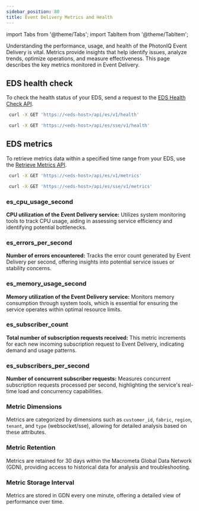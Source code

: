 ```yaml
---
sidebar_position: 80
title: Event Delivery Metrics and Health
---
```


import Tabs from '@theme/Tabs';
import TabItem from '@theme/TabItem';

Understanding the performance, usage, and health of the PhotonIQ Event Delivery is vital. Metrics provide insights that help identify issues, analyze trends, optimize operations, and measure effectiveness. This page describes the key metrics monitored in Event Delivery.

## EDS  health check
To check the health status of your EDS, send a request to the [EDS Health Check API](https://www.macrometa.com/docs/apiEds#/paths/api-es-v1-health/get).

<Tabs groupId="operating-systems">
  <TabItem value="ws-health" label="WebSockets">

```bash
 curl -X GET 'https://<eds-host>/api/es/v1/health'
```
  </TabItem>
  <TabItem value="sse-health" label="Server-Sent Events">

```bash
 curl -X GET 'https://<eds-host>/api/es/sse/v1/health'
```
  </TabItem>
</Tabs>

## EDS metrics

To retrieve metrics data within a specified time range from your EDS, use the [Retrieve Metrics API](https://www.macrometa.com/docs/apiEds#/paths/api-es-v1-metrics/get).


<Tabs groupId="operating-systems">
  <TabItem value="ws-health" label="WebSockets">

```bash
 curl -X GET 'https://<eds-host>/api/es/v1/metrics'
```
  </TabItem>
  <TabItem value="sse-health" label="Server-Sent Events">

```bash
 curl -X GET 'https://<eds-host>/api/es/sse/v1/metrics'
```
  </TabItem>
</Tabs>

### es_cpu_usage_second

**CPU utilization of the Event Delivery service:** Utilizes system monitoring tools to track CPU usage, aiding in assessing service efficiency and identifying potential bottlenecks.

### es_errors_per_second

**Number of errors encountered:** Tracks the error count generated by Event Delivery per second, offering insights into potential service issues or stability concerns.

### es_memory_usage_second

**Memory utilization of the Event Delivery service:** Monitors memory consumption through system tools, which is essential for ensuring the service operates within optimal resource limits.

### es_subscriber_count

**Total number of subscription requests received:** This metric increments for each new incoming subscription request to Event Delivery, indicating demand and usage patterns.

### es_subscribers_per_second

**Number of concurrent subscriber requests:** Measures concurrent subscription requests processed per second, highlighting the service's real-time load and concurrency capabilities.

### Metric Dimensions

Metrics are categorized by dimensions such as `customer_id`, `fabric`, `region`, `tenant`, and `type` (websocket/sse), allowing for detailed analysis based on these attributes.

### Metric Retention

Metrics are retained for 30 days within the Macrometa Global Data Network (GDN), providing access to historical data for analysis and troubleshooting.

### Metric Storage Interval

Metrics are stored in GDN every one minute, offering a detailed view of performance over time.
